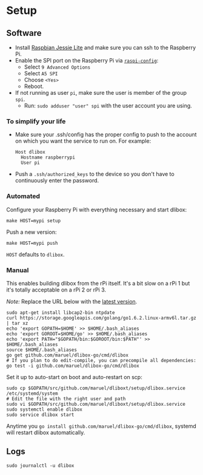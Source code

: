 # Setup

## Software

- Install [Raspbian Jessie
  Lite](https://www.raspberrypi.org/downloads/raspbian/) and make sure you can
  ssh to the Raspberry Pi.
- Enable the SPI port on the Raspberry Pi via
  [`raspi-config`](https://www.raspberrypi.org/documentation/configuration/raspi-config.md):
  - Select `9 Advanced Options`
  - Select `A5 SPI`
  - Choose `<Yes>`
  - Reboot.
- If not running as user `pi`, make sure the user is member of the group
  `spi`.
  - Run: `sudo adduser "user" spi` with the user account you are using.


### To simplify your life

- Make sure your .ssh/config has the proper config to push to the account on
  which you want the service to run on. For example:

      Host dlibox
        Hostname raspberrypi
        User pi

- Push a `.ssh/authorized_keys` to the device so you don't have to continuously
  enter the password.


### Automated

Configure your Raspberry Pi with everything necessary and start dlibox:

    make HOST=mypi setup

Push a new version:

    make HOST=mypi push

`HOST` defaults to `dlibox`.


### Manual

This enables building dlibox from the rPi itself. It's a bit slow on a rPi 1
but it's totally acceptable on a rPi 2 or rPi 3.

_Note:_ Replace the URL below with the [latest version](https://golang.org/dl/).

    sudo apt-get install libcap2-bin ntpdate
    curl https://storage.googleapis.com/golang/go1.6.2.linux-armv6l.tar.gz | tar xz
    echo 'export GOPATH=$HOME' >> $HOME/.bash_aliases
    echo 'export GOROOT=$HOME/go' >> $HOME/.bash_aliases
    echo 'export PATH="$GOPATH/bin:$GOROOT/bin:$PATH"' >> $HOME/.bash_aliases
    source $HOME/.bash_aliases
    go get github.com/maruel/dlibox-go/cmd/dlibox
    # If you plan to do edit-compile, you can precompile all dependencies:
    go test -i github.com/maruel/dlibox-go/cmd/dlibox

Set it up to auto-start on boot and auto-restart on scp:

    sudo cp $GOPATH/src/github.com/maruel/dliboxt/setup/dlibox.service /etc/systemd/system
    # Edit the file with the right user and path
    sudo vi $GOPATH/src/github.com/maruel/dliboxt/setup/dlibox.service
    sudo systemctl enable dlibox
    sudo service dlibox start

Anytime you `go install github.com/maruel/dlibox-go/cmd/dlibox`, systemd will
restart dlibox automatically.


## Logs

    sudo journalctl -u dlibox
